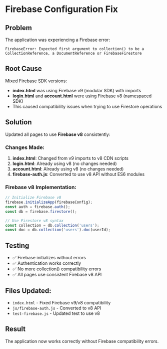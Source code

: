 # Firebase Configuration Fix

## Problem
The application was experiencing a Firebase error:
```
FirebaseError: Expected first argument to collection() to be a CollectionReference, a DocumentReference or FirebaseFirestore
```

## Root Cause
Mixed Firebase SDK versions:
- **index.html** was using Firebase v9 (modular SDK) with imports
- **login.html** and **account.html** were using Firebase v8 (namespaced SDK)
- This caused compatibility issues when trying to use Firestore operations

## Solution
Updated all pages to use **Firebase v8** consistently:

### Changes Made:
1. **index.html**: Changed from v9 imports to v8 CDN scripts
2. **login.html**: Already using v8 (no changes needed)
3. **account.html**: Already using v8 (no changes needed)
4. **firebase-auth.js**: Converted to use v8 API without ES6 modules

### Firebase v8 Implementation:
```javascript
// Initialize Firebase v8
firebase.initializeApp(firebaseConfig);
const auth = firebase.auth();
const db = firebase.firestore();

// Use Firestore v8 syntax
const collection = db.collection('users');
const doc = db.collection('users').doc(userId);
```

## Testing
- ✅ Firebase initializes without errors
- ✅ Authentication works correctly
- ✅ No more collection() compatibility errors
- ✅ All pages use consistent Firebase v8 API

## Files Updated:
- `index.html` - Fixed Firebase v9/v8 compatibility
- `js/firebase-auth.js` - Converted to v8 API
- `test-firebase.js` - Updated test to use v8

## Result
The application now works correctly without Firebase compatibility errors.
